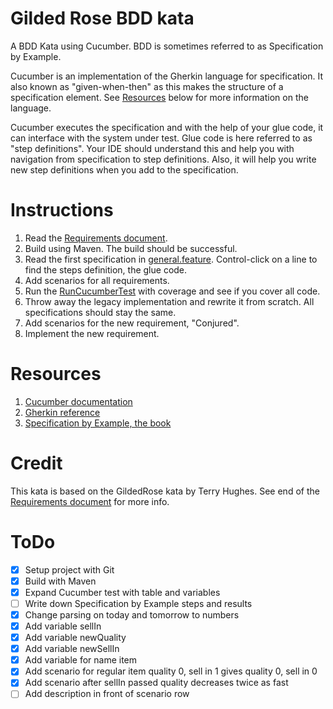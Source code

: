 # Gilded Rose BDD kata
A BDD Kata using Cucumber. BDD is sometimes referred to as Specification by Example.

Cucumber is an implementation of the Gherkin language for specification. It also known as "given-when-then" as this
makes the structure of a specification element. See [Resources](#Resources) below for more information on the language.

Cucumber executes the specification and with the help of your glue code, it can interface with the system under test.
Glue code is here referred to as "step definitions". Your IDE should understand this and help you with navigation 
from specification to step definitions. Also, it will help you write new step definitions when you add to the 
specification. 

# Instructions

1. Read the [Requirements document](Requirements.md).
1. Build using Maven. The build should be successful.
1. Read the first specification in [general.feature](src/test/resources/specification/general.feature).
Control-click on a line to find the steps definition, the glue code.
1. Add scenarios for all requirements.
1. Run the [RunCucumberTest](src/test/java/RunCucumberTest.java) with coverage and see if you cover all code.
1. Throw away the legacy implementation and rewrite it from scratch. All specifications should stay the same.
1. Add scenarios for the new requirement, "Conjured". 
1. Implement the new requirement.

# Resources

1. [Cucumber documentation](https://cucumber.io/docs)
1. [Gherkin reference](https://cucumber.io/docs/reference) 
1. [Specification by Example, the book](https://gojko.net/books/specification-by-example/)

# Credit

This kata is based on the GildedRose kata by Terry Hughes. 
See end of the [Requirements document](Requirements.md) for more info.

# ToDo
- [x] Setup project with Git
- [x] Build with Maven
- [x] Expand Cucumber test with table and variables
- [ ] Write down Specification by Example steps and results
- [x] Change parsing on today and tomorrow to numbers
- [x] Add variable sellIn
- [x] Add variable newQuality
- [x] Add variable newSellIn
- [x] Add variable for name item
- [x] Add scenario for regular item quality 0, sell in 1 gives quality 0, sell in 0
- [x] Add scenario after sellIn passed quality decreases twice as fast
- [ ] Add description in front of scenario row